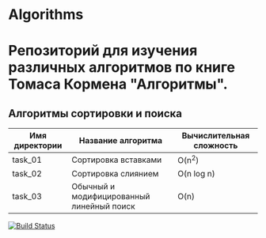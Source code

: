 # Algorithms
# Репозиторий для изучения различных алгоритмов по книге Томаса Кормена "Алгоритмы".

## Алгоритмы сортировки и поиска

|   Имя директории   | Название алгоритма| Вычислительная сложность |
| ------------- | ----------------------------------------- | ------|
|  task_01  | Сортировка вставками | O(n<sup>2</sup>) |
|  task_02  | Сортировка слиянием | 	O(n log n) |
|  task_03  | Обычный и модифицированный линейный поиск | O(n) |

[![Build Status](https://travis-ci.org/Ksupall/Algorithms.svg?branch=master)](https://travis-ci.org/Ksupall/Algorithms)
